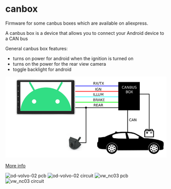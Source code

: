 # canbox
Firmware for some canbus boxes which are available on aliexpress.

A canbus box is a device that allows you to connect your Android device to a CAN bus

General canbus box features:
- turns on power for android when the ignition is turned on
- turns on the power for the rear view camera
- toggle backlight for android

![canbus box](canbus.png)


[More info](https://www.drive2.ru/b/599820152787190466/)

![od-volvo-02 pcb](volvo_od2/hw/pcb.jpg)
![od-volvo-02 circuit](volvo_od2/hw/sch.jpg)
![vw_nc03 pcb](vw_nc03/hw/pcb.jpg)
![vw_nc03 circuit](vw_nc03/hw/sch.jpg)
